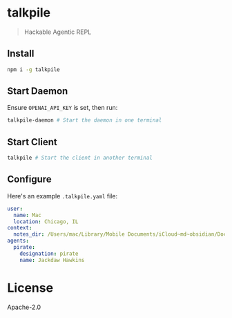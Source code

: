 # talkpile

> Hackable Agentic REPL

## Install
```sh
npm i -g talkpile
```

## Start Daemon

Ensure `OPENAI_API_KEY` is set, then run:

```sh
talkpile-daemon # Start the daemon in one terminal
```

## Start Client

```sh
talkpile # Start the client in another terminal
```

## Configure

Here's an example `.talkpile.yaml` file:

```yaml
user:
  name: Mac
  location: Chicago, IL
context:
  notes_dir: /Users/mac/Library/Mobile Documents/iCloud~md~obsidian/Documents/Green
agents:
  pirate:
    designation: pirate
    name: Jackdaw Hawkins
```

# License

Apache-2.0
